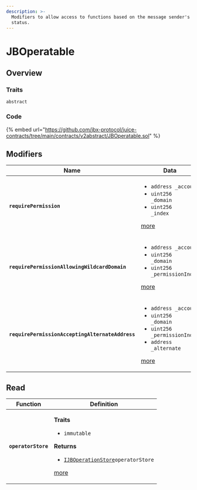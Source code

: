 ```yaml
---
description: >-
  Modifiers to allow access to functions based on the message sender's operator
  status.
---
```


# JBOperatable

## Overview

### Traits

`abstract`

### Code

{% embed url="https://github.com/jbx-protocol/juice-contracts/tree/main/contracts/v2abstract/JBOperatable.sol" %}

## Modifiers

| Name                                             | Data                                                                                                                                                                                                                                                        |
| ------------------------------------------------ | ----------------------------------------------------------------------------------------------------------------------------------------------------------------------------------------------------------------------------------------------------------- |
| **`requirePermission`**                          | <ul><li><code>address _account</code></li><li><code>uint256 _domain</code></li><li><code>uint256 _index</code></li></ul><p><a href="modifiers/requirepermission.md">more</a></p>                                                                            |
| **`requirePermissionAllowingWildcardDomain`**    | <ul><li><code>address _account</code></li><li><code>uint256 _domain</code></li><li><code>uint256 _permissionIndex</code></li></ul><p><a href="modifiers/requirepermissionallowingwildcarddomain.md">more</a></p>                                            |
| **`requirePermissionAcceptingAlternateAddress`** | <ul><li><code>address _account</code></li><li><code>uint256 _domain</code></li><li><code>uint256 _permissionIndex</code></li><li><code>address _alternate</code></li></ul><p><a href="modifiers/requirepermissionacceptingalternateaddress.md">more</a></p> |

## Read

| Function            | Definition                                                                                                                                                                                                                                                                        |
| ------------------- | --------------------------------------------------------------------------------------------------------------------------------------------------------------------------------------------------------------------------------------------------------------------------------- |
| **`operatorStore`** | <p><strong>Traits</strong></p><ul><li><code>immutable</code></li></ul><p><strong>Returns</strong></p><ul><li><a href="../../interfaces/ijboperatorstore.md"><code>IJBOperationStore</code></a><code>operatorStore</code></li></ul><p><a href="read/operatorstore.md">more</a></p> |
